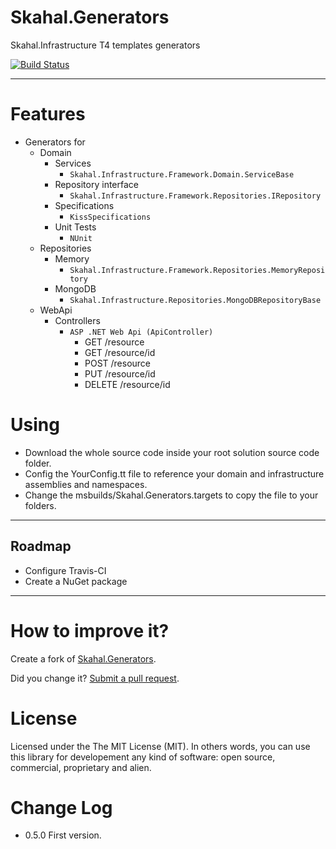 Skahal.Generators
================================

Skahal.Infrastructure T4 templates generators

[![Build Status](https://travis-ci.org/skahal/Skahal.Generators.png?branch=master)](https://travis-ci.org/skahal/Skahal.Generators)

--------

Features
===
 - Generators for
 	- Domain
 		- Services
 			- `Skahal.Infrastructure.Framework.Domain.ServiceBase`
 		- Repository interface
 			- `Skahal.Infrastructure.Framework.Repositories.IRepository`
 		- Specifications
 			- `KissSpecifications`
 		- Unit Tests
 			- `NUnit`
 	- Repositories
 		- Memory
 			- `Skahal.Infrastructure.Framework.Repositories.MemoryRepository`
 		- MongoDB
 			- `Skahal.Infrastructure.Repositories.MongoDBRepositoryBase`
 	- WebApi
 		- Controllers
 			- `ASP .NET Web Api (ApiController)`
 				- GET /resource
 				- GET /resource/id
 				- POST /resource
 				- PUT /resource/id
 				- DELETE /resource/id
 			
Using
===	
* Download the whole source code inside your root solution source code folder.
* Config the YourConfig.tt file to reference your domain and infrastructure assemblies and namespaces.
* Change the msbuilds/Skahal.Generators.targets to copy the file to your folders.

--------

Roadmap
-------- 
 - Configure Travis-CI
 - Create a NuGet package
 		
 
--------

How to improve it?
======

Create a fork of [Skahal.Generators](https://github.com/skahal/Skahal.Generators/fork). 

Did you change it? [Submit a pull request](https://github.com/skahal/Skahal.Generators/pull/new/master).


License
======

Licensed under the The MIT License (MIT).
In others words, you can use this library for developement any kind of software: open source, commercial, proprietary and alien.


Change Log
======
 - 0.5.0 First version.

